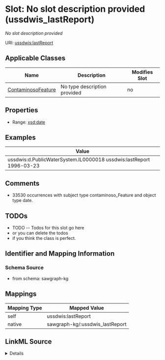 

# Slot: No slot description provided (ussdwis_lastReport)


_No slot description provided_





URI: [ussdwis:lastReport](http://sawgraph.spatialai.org/v1/us-sdwis#lastReport)



<!-- no inheritance hierarchy -->





## Applicable Classes

| Name | Description | Modifies Slot |
| --- | --- | --- |
| [ContaminosoFeature](../classes/ContaminosoFeature.md) | No type description provided |  no  |







## Properties

* Range: [xsd:date](http://www.w3.org/2001/XMLSchema#date)






## Examples

| Value |
| --- |
| ussdwis:d.PublicWaterSystem.IL0000018 ussdwis:lastReport 1996-03-23 |

## Comments

* 33530 occurrences with subject type contaminoso_Feature and object type date.

## TODOs

* TODO -- Todos for this slot go here
* or you can delete the todos
* if you think the class is perfect.

## Identifier and Mapping Information







### Schema Source


* from schema: sawgraph-kg




## Mappings

| Mapping Type | Mapped Value |
| ---  | ---  |
| self | ussdwis:lastReport |
| native | sawgraph-kg/:ussdwis_lastReport |




## LinkML Source

<details>
```yaml
name: ussdwis_lastReport
description: No slot description provided
title: No slot description provided
todos:
- TODO -- Todos for this slot go here
- or you can delete the todos
- if you think the class is perfect.
comments:
- 33530 occurrences with subject type contaminoso_Feature and object type date.
examples:
- value: ussdwis:d.PublicWaterSystem.IL0000018 ussdwis:lastReport 1996-03-23
from_schema: sawgraph-kg
rank: 1000
slot_uri: ussdwis:lastReport
alias: ussdwis_lastReport
domain_of:
- contaminoso_Feature
range: date

```
</details>